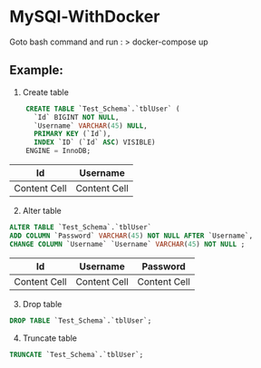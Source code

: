 # MySQl-WithDocker
Goto bash command and run : > docker-compose up
## Example:
1. Create table
```Sql
    CREATE TABLE `Test_Schema`.`tblUser` (
      `Id` BIGINT NOT NULL,
      `Username` VARCHAR(45) NULL,
      PRIMARY KEY (`Id`),
      INDEX `ID` (`Id` ASC) VISIBLE)
    ENGINE = InnoDB;
``` 
| Id  | Username |
| ------------- | ------------- |
| Content Cell  | Content Cell  | 

2. Alter table
```Sql
ALTER TABLE `Test_Schema`.`tblUser` 
ADD COLUMN `Password` VARCHAR(45) NOT NULL AFTER `Username`,
CHANGE COLUMN `Username` `Username` VARCHAR(45) NOT NULL ;
```
| Id  | Username |Password|
| ------------- | ------------- | ------------- |
| Content Cell  | Content Cell  | Content Cell  | 

3. Drop table
```Sql
DROP TABLE `Test_Schema`.`tblUser`;
```
4. Truncate table
```Sql
TRUNCATE `Test_Schema`.`tblUser`;
```    
